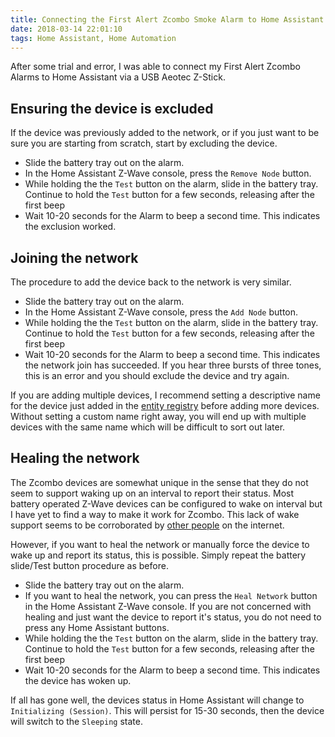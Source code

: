 ```yaml
---
title: Connecting the First Alert Zcombo Smoke Alarm to Home Assistant
date: 2018-03-14 22:01:10
tags: Home Assistant, Home Automation
---
```


After some trial and error, I was able to connect my First Alert Zcombo Alarms to Home Assistant via a USB Aeotec Z-Stick.

## Ensuring the device is excluded

If the device was previously added to the network, or if you just want to be sure you are starting from scratch, start by excluding the device.

* Slide the battery tray out on the alarm.
* In the Home Assistant Z-Wave console, press the `Remove Node` button.
* While holding the the `Test` button on the alarm, slide in the battery tray.  Continue to hold the `Test` button for a few seconds, releasing after the first beep
* Wait 10-20 seconds for the Alarm to beep a second time.  This indicates the exclusion worked.

## Joining the network

The procedure to add the device back to the network is very similar.

* Slide the battery tray out on the alarm.
* In the Home Assistant Z-Wave console, press the `Add Node` button.
* While holding the the `Test` button on the alarm, slide in the battery tray.  Continue to hold the `Test` button for a few seconds, releasing after the first beep
* Wait 10-20 seconds for the Alarm to beep a second time.  This indicates the network join has succeeded. If you hear three bursts of three tones, this is an error and you should exclude the device and try again.

If you are adding multiple devices, I recommend setting a descriptive name for the device just added in the [entity registry](https://home-assistant.io/docs/configuration/entity-registry/) before adding more devices.  Without setting a custom name right away, you will end up with multiple devices with the same name which will be difficult to sort out later.

## Healing the network

The Zcombo devices are somewhat unique in the sense that they do not seem to support waking up on an interval to report their status.  Most battery operated Z-Wave devices can be configured to wake on interval but I have yet to find a way to make it work for Zcombo.  This lack of wake support seems to be corroborated by [other people](https://groups.google.com/d/msg/openhab/TvCiIM-TeYs/3smDUSrmTj8J) on the internet.

However, if you want to heal the network or manually force the device to wake up and report its status, this is possible.  Simply repeat the battery slide/Test button procedure as before.

* Slide the battery tray out on the alarm.
* If you want to heal the network, you can press the `Heal Network` button in the Home Assistant Z-Wave console.  If you are not concerned with healing and just want the device to report it's status, you do not need to press any Home Assistant buttons.
* While holding the the `Test` button on the alarm, slide in the battery tray.  Continue to hold the `Test` button for a few seconds, releasing after the first beep
* Wait 10-20 seconds for the Alarm to beep a second time.  This indicates the device has woken up.

If all has gone well, the devices status in Home Assistant will change to `Initializing (Session)`.  This will persist for 15-30 seconds, then the device will switch to the `Sleeping` state. 
